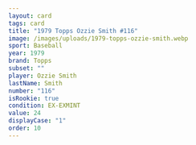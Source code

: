 ```yaml
---
layout: card
tags: card
title: "1979 Topps Ozzie Smith #116"
image: /images/uploads/1979-topps-ozzie-smith.webp
sport: Baseball
year: 1979
brand: Topps
subset: ""
player: Ozzie Smith
lastName: Smith
number: "116"
isRookie: true
condition: EX-EXMINT
value: 24
displayCase: "1"
order: 10
---
```

